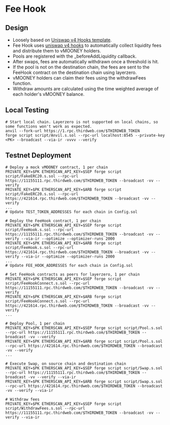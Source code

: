 # Fee Hook

## Design

- Loosely based on [Uniswap v4 Hooks template](https://github.com/uniswapfoundation/v4-template).
- Fee Hook uses [uniswap v4 hooks](https://docs.uniswap.org/contracts/v4/concepts/hooks) to automatically collect liquidity fees and distribute them to vMOONEY holders.
- Pools are registered with the _beforeAddLiquidity callback.
- After swaps, fees are automatically withdrawn once a threshold is hit.
- If the pool is not on the destination chain, the fees are sent to the FeeHook contract on the destination chain using layerzero.
- vMOONEY holders can claim their fees using the withdrawFees function.
- Withdraw amounts are calculated using the time weighted average of each
  holder's vMOONEY balance.

## Local Testing
```
# Start local chain. Layerzero is not supported on local chains, so some functions won't work as expected.
anvil --fork-url https://1.rpc.thirdweb.com/$THIRDWEB_TOKEN
forge script script/Anvil.s.sol --rpc-url localhost:8545 --private-key <PK> --broadcast --via-ir -vvvv --verify
```

## Testnet Deployment
```
# Deploy a mock vMOONEY contract, 1 per chain
PRIVATE_KEY=$PK ETHERSCAN_API_KEY=$SEP forge script script/FakeERC20.s.sol --rpc-url https://11155111.rpc.thirdweb.com/$THIRDWEB_TOKEN --broadcast -vv --verify
PRIVATE_KEY=$PK ETHERSCAN_API_KEY=$ARB forge script script/FakeERC20.s.sol --rpc-url https://421614.rpc.thirdweb.com/$THIRDWEB_TOKEN --broadcast -vv --verify
...
# Update TEST_TOKEN_ADDRESSES for each chain in Config.sol

# Deploy the FeeHook contract, 1 per chain
PRIVATE_KEY=$PK ETHERSCAN_API_KEY=$SEP forge script script/FeeHook.s.sol --rpc-url https://11155111.rpc.thirdweb.com/$THIRDWEB_TOKEN --broadcast -vv --verify --via-ir --optimize --optimizer-runs 2000
PRIVATE_KEY=$PK ETHERSCAN_API_KEY=$ARB forge script script/FeeHook.s.sol --rpc-url https://421614.rpc.thirdweb.com/$THIRDWEB_TOKEN --broadcast -vv --verify --via-ir --optimize --optimizer-runs 2000
...
# Update FEE_HOOK_ADDRESSES for each chain in Config.sol

# Set FeeHook contracts as peers for layerzero, 1 per chain
PRIVATE_KEY=$PK ETHERSCAN_API_KEY=$SEP forge script script/FeeHookConnect.s.sol --rpc-url https://11155111.rpc.thirdweb.com/$THIRDWEB_TOKEN --broadcast -vv --verify
PRIVATE_KEY=$PK ETHERSCAN_API_KEY=$ARB forge script script/FeeHookConnect.s.sol --rpc-url https://421614.rpc.thirdweb.com/$THIRDWEB_TOKEN --broadcast -vv --verify
...

# Deploy Pool, 1 per chain
PRIVATE_KEY=$PK ETHERSCAN_API_KEY=$SEP forge script script/Pool.s.sol --rpc-url https://11155111.rpc.thirdweb.com/$THIRDWEB_TOKEN --broadcast -vv --verify
PRIVATE_KEY=$PK ETHERSCAN_API_KEY=$ARB forge script script/Pool.s.sol --rpc-url https://421614.rpc.thirdweb.com/$THIRDWEB_TOKEN --broadcast -vv --verify
...

# Execute Swap, on source chain and destination chain
PRIVATE_KEY=$PK ETHERSCAN_API_KEY=$SEP forge script script/Swap.s.sol --rpc-url https://11155111.rpc.thirdweb.com/$THIRDWEB_TOKEN --broadcast -vv --verify --via-ir
PRIVATE_KEY=$PK ETHERSCAN_API_KEY=$ARB forge script script/Swap.s.sol --rpc-url https://421614.rpc.thirdweb.com/$THIRDWEB_TOKEN --broadcast -vv --verify --via-ir

# Withdraw fees
PRIVATE_KEY=$PK ETHERSCAN_API_KEY=$SEP forge script script/WithdrawFees.s.sol --rpc-url https://11155111.rpc.thirdweb.com/$THIRDWEB_TOKEN --broadcast -vv --verify --via-ir
```
